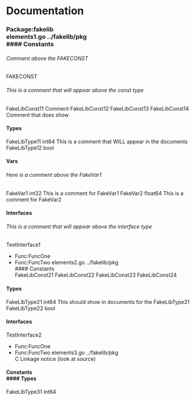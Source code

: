 # Documentation

### Package:fakelib<br>elements1.go ../fakelib/pkg<br>#### Constants<br>
###### Comment above the FAKECONST
FAKECONST 

######  This is a comment that will appear above the const type
FakeLibConst11  Comment
FakeLibConst12 
FakeLibConst13 
FakeLibConst14 Comment that does show
#### Types
FakeLibType11 int64  This is a comment that WILL appear in the documents
FakeLibType12 bool 
#### Vars
###### Here is a comment above the FakeVar1
FakeVar1 int32 This is a comment for FakeVar1
FakeVar2 float64 This is a comment for FakeVar2
#### Interfaces  
######  This is a comment that will appear above the interface type
TestInterface1
- Func:FuncOne
- Func:FuncTwo
elements2.go ../fakelib/pkg<br>#### Constants<br>
FakeLibConst21 
FakeLibConst22 
FakeLibConst23 
FakeLibConst24 
#### Types
FakeLibType21 int64 This should show in documents for the FakeLibType21
FakeLibType22 bool 
#### Interfaces  
TestInterface2
- Func:FuncOne
- Func:FuncTwo
elements3.go ../fakelib/pkg<br>C Linkage notice (look at source)
#### Constants<br>#### Types
FakeLibType31 int64 
